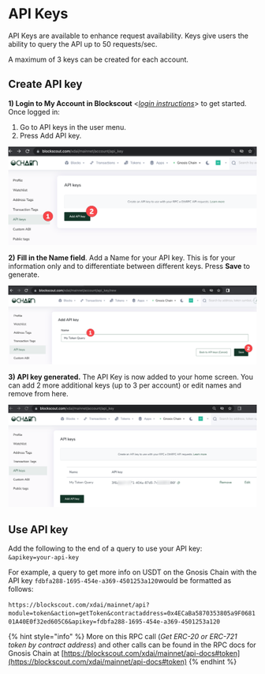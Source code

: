 # API Keys

API Keys are available to enhance request availability. Keys give users the ability to query the API up to 50 requests/sec.

A maximum of 3 keys can be created for each account.

## Create API key

**1) Login to My Account in Blockscout** <[_login instructions_](./)> to get started. Once logged in:

1. Go to API keys in the user menu.
2. Press Add API key.

![](../../.gitbook/assets/API-1.png)

**2)** **Fill in the Name field**. Add a Name for your API key. This is for your information only and to differentiate between different keys. Press **Save** to generate.

![](../../.gitbook/assets/API-2.png)

**3) API key generated.** The API Key is now added to your home screen. You can add 2 more additional keys (up to 3 per account) or edit names and remove from here.

![](../../.gitbook/assets/api-3.png)

## Use API key

Add the following to the end of a query to use your API key:\
`&apikey=your-api-key`

For example, a query to get more info on USDT on the Gnosis Chain with the API key `fdbfa288-1695-454e-a369-4501253a120`would be formatted as follows:&#x20;

`https://blockscout.com/xdai/mainnet/api?module=token&action=getToken&contractaddress=0x4ECaBa5870353805a9F068101A40E0f32ed605C6&apikey=fdbfa288-1695-454e-a369-4501253a120`

{% hint style="info" %}
More on this RPC call (_Get ERC-20 or ERC-721 token by contract address_) and other calls can be found in the RPC docs for Gnosis Chain at [https://blockscout.com/xdai/mainnet/api-docs#token](https://blockscout.com/xdai/mainnet/api-docs#token)
{% endhint %}



